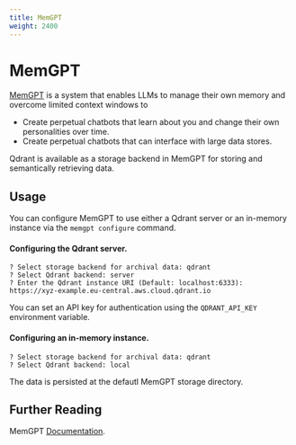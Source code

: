 ```yaml
---
title: MemGPT
weight: 2400
---
```


# MemGPT

[MemGPT](https://memgpt.ai/) is a system that enables LLMs to manage their own memory and overcome limited context windows to

- Create perpetual chatbots that learn about you and change their own personalities over time.
- Create perpetual chatbots that can interface with large data stores.

Qdrant is available as a storage backend in MemGPT for storing and semantically retrieving data.

## Usage

You can configure MemGPT to use either a Qdrant server or an in-memory instance via the `memgpt configure` command.

#### Configuring the Qdrant server.

```console
? Select storage backend for archival data: qdrant
? Select Qdrant backend: server
? Enter the Qdrant instance URI (Default: localhost:6333): https://xyz-example.eu-central.aws.cloud.qdrant.io
```

You can set an API key for authentication using the `QDRANT_API_KEY` environment variable.

#### Configuring an in-memory instance.

```console
? Select storage backend for archival data: qdrant
? Select Qdrant backend: local
```

The data is persisted at the defautl MemGPT storage directory.

## Further Reading

MemGPT [Documentation](https://memgpt.readme.io/docs/index).
